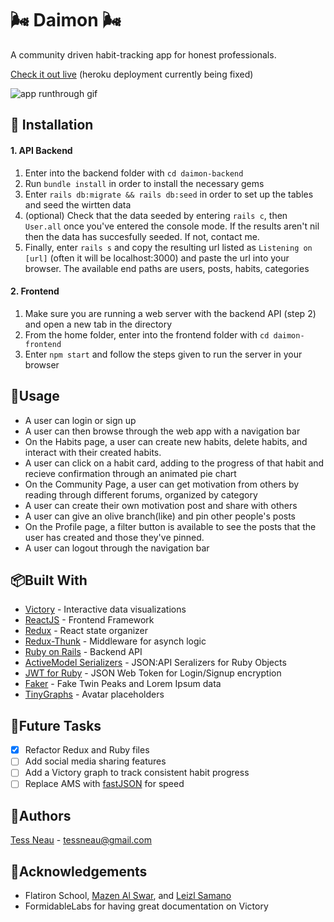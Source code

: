 # 🌬 Daimon 🌬

A community driven habit-tracking app for honest professionals.

[Check it out live](https://daimon-frontend.herokuapp.com/) (heroku deployment currently being fixed)

![app runthrough gif](https://giant.gfycat.com/RawTiredElk.gif)

## 👣 Installation

 #### 1. API Backend
1. Enter into the backend folder with `cd daimon-backend`
2. Run `bundle install` in order to install the necessary gems
3. Enter `rails db:migrate && rails db:seed` in order to set up the tables and seed the wirtten data
4. (optional) Check that the data seeded by entering `rails c`, then `User.all` once you've entered the console mode. If the results aren't nil then the data has succesfully seeded. If not, contact me.
5. Finally, enter `rails s` and copy the resulting url listed as `Listening on [url]` (often it will be localhost:3000) and paste the url into your browser. The available end paths are users, posts, habits, categories 

#### 2. Frontend
1. Make sure you are running a web server with the backend API (step 2) and open a new tab in the directory
2. From the home folder, enter into the frontend folder with `cd daimon-frontend`
3. Enter `npm start` and follow the steps given to run the server in your browser
      
      
## 🏹Usage

* A user can login or sign up
* A user can then browse through the web app with a navigation bar
* On the Habits page, a user can create new habits, delete habits, and interact with their created habits. 
* A user can click on a habit card, adding to the progress of that habit and recieve confirmation through an animated pie chart
* On the Community Page, a user can get motivation from others by reading through different forums, organized by category
* A user can create their own motivation post and share with others
* A user can give an olive branch(like) and pin other people's posts
* On the Profile page, a filter button is available to see the posts that the user has created and those they've pinned.
* A user can logout through the navigation bar
      
## 📦Built With

* [Victory](https://github.com/FormidableLabs/victory) - Interactive data visualizations 
* [ReactJS](https://github.com/facebook/react) - Frontend Framework
* [Redux](https://github.com/reduxjs/redux) - React state organizer
* [Redux-Thunk](https://github.com/reduxjs/redux-thunk) - Middleware for asynch logic
* [Ruby on Rails](https://github.com/rails/rails) - Backend API
* [ActiveModel Serializers](https://github.com/rails-api/active_model_serializers) - JSON:API Seralizers for Ruby Objects
* [JWT for Ruby](https://github.com/jwt/ruby-jwt) - JSON Web Token for Login/Signup encryption
* [Faker](https://github.com/faker-ruby/faker) - Fake Twin Peaks and Lorem Ipsum data
* [TinyGraphs](https://github.com/taironas/tinygraphs) - Avatar placeholders

## 🛒Future Tasks

- [x] Refactor Redux and Ruby files
- [ ] Add social media sharing features 
- [ ] Add a Victory graph to track consistent habit progress
- [ ] Replace AMS with [fastJSON](https://github.com/Netflix/fast_jsonapi) for speed

## 🦕Authors

[Tess Neau](https://github.com/tessneau) - tessneau@gmail.com

## 🙏Acknowledgements

* Flatiron School, [Mazen Al Swar](https://github.com/mazenswar), and [Leizl Samano](https://github.com/lsamano)
* FormidableLabs for having great documentation on Victory



